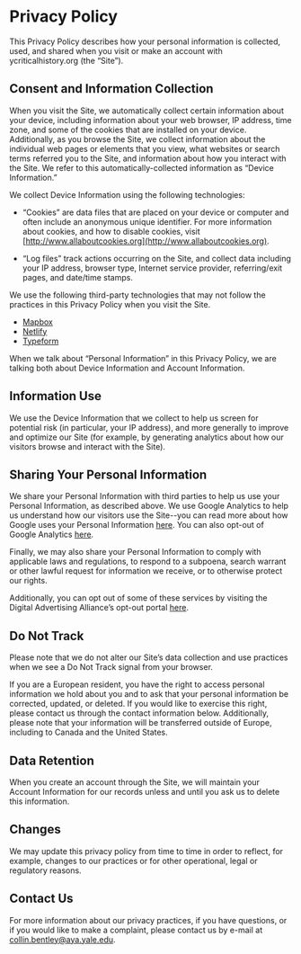 # Privacy Policy

This Privacy Policy describes how your personal information is
collected, used, and shared when you visit or make an account with
ycriticalhistory.org (the “Site”).

## Consent and Information Collection

When you visit the Site, we automatically collect certain information
about your device, including information about your web browser, IP
address, time zone, and some of the cookies that are installed on your
device. Additionally, as you browse the Site, we collect information
about the individual web pages or elements that you view, what
websites or search terms referred you to the Site, and information
about how you interact with the Site. We refer to this
automatically-collected information as “Device Information.”

We collect Device Information using the following technologies:

- “Cookies” are data files that are placed on your device or computer
  and often include an anonymous unique identifier. For more
  information about cookies, and how to disable cookies, visit
  [http://www.allaboutcookies.org](http://www.allaboutcookies.org).

- “Log files” track actions occurring on the Site, and collect data
  including your IP address, browser type, Internet service provider,
  referring/exit pages, and date/time stamps.

We use the following third-party technologies that may not follow the
practices in this Privacy Policy when you visit the Site.

- [Mapbox](https://www.mapbox.com/legal/privacy)
- [Netlify](https://www.netlify.com/privacy/)
- [Typeform](https://admin.typeform.com/to/dwk6gt)

When we talk about “Personal Information” in this Privacy Policy, we
are talking both about Device Information and Account Information.

## Information Use

We use the Device Information that we collect to help us screen for
potential risk (in particular, your IP address), and more generally to
improve and optimize our Site (for example, by generating analytics
about how our visitors browse and interact with the Site).

## Sharing Your Personal Information

We share your Personal Information with third parties to help us use
your Personal Information, as described above. We use Google Analytics
to help us understand how our visitors use the Site--you can read more
about how Google uses your Personal Information
[here](https://www.google.com/intl/en/policies/privacy/). You can also
opt-out of Google Analytics
[here](https://tools.google.com/dlpage/gaoptout).

Finally, we may also share your Personal Information to comply with
applicable laws and regulations, to respond to a subpoena, search
warrant or other lawful request for information we receive, or to
otherwise protect our rights.

Additionally, you can opt out of some of these services by visiting
the Digital Advertising Alliance’s opt-out portal
[here](http://optout.aboutads.info/).

## Do Not Track

Please note that we do not alter our Site’s data collection and use
practices when we see a Do Not Track signal from your browser.

If you are a European resident, you have the right to access personal
information we hold about you and to ask that your personal
information be corrected, updated, or deleted. If you would like to
exercise this right, please contact us through the contact information
below. Additionally, please note that your information will be
transferred outside of Europe, including to Canada and the United
States.

## Data Retention

When you create an account through the Site, we will maintain your
Account Information for our records unless and until you ask us to
delete this information.

## Changes

We may update this privacy policy from time to time in order to
reflect, for example, changes to our practices or for other
operational, legal or regulatory reasons.

## Contact Us

For more information about our privacy practices, if you have
questions, or if you would like to make a complaint, please contact us
by e-mail at collin.bentley@aya.yale.edu.
